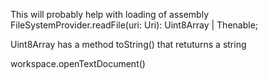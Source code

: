 This will probably help with loading of assembly
FileSystemProvider.readFile(uri: Uri): Uint8Array | Thenable<Uint8Array>;

Uint8Array has a method toString() that retuturns a string


workspace.openTextDocument()